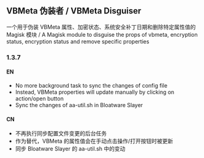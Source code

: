 ## VBMeta 伪装者 / VBMeta Disguiser

一个用于伪装 VBMeta 属性、加密状态、系统安全补丁日期和删除特定属性值的 Magisk 模块
/ A Magisk module to disguise the props of vbmeta, encryption status, encryption status and remove specific properties

### 1.3.7

#### EN

- No more background task to sync the changes of config file
- Instead, VBMeta properties will update manually by clicking on action/open button
- Sync the changes of aa-util.sh in Bloatware Slayer

#### CN

- 不再执行同步配置文件变更的后台任务
- 作为替代，VBMeta 的属性值会在手动点击操作/打开按钮时被更新
- 同步 Bloatware Slayer 的 aa-util.sh 中的变动